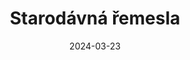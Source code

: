 ---
layout: layouts/non-en-archive-episode.njk
title: Starodávná řemesla
link: https://www.rtvs.sk/televizia/archiv/14252/456124
datum: 23. 3. 2024
tv: "ČT 2"
foto: business_357x206.jpg
alt: Old craft main picture
perex: ČT Ostrava - Kovářství na Helfštýně | MTVA Szeged - Kartáčníci | RTVS Košice - Tkalcovství | TVP Kraków - Patchwork
tags: czarchive
date: "2024-03-23"
---
